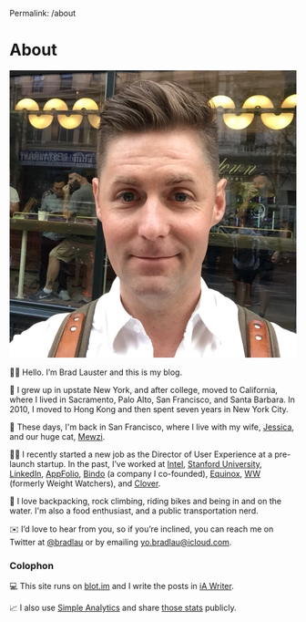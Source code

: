 Permalink: /about
# About

![](/media/_brad-lauster-square.jpg) 

👋🏻 Hello. I’m Brad Lauster and this is my blog.

🗽 I grew up in upstate New York, and after college, moved to California, where I lived in Sacramento, Palo Alto, San Francisco, and Santa Barbara. In 2010, I moved to Hong Kong and then spent seven years in New York City.

🌁 These days, I'm back in San Francisco, where I live with my wife, [Jessica](https://www.instagram.com/jesikakim/), and our huge cat, [Mewzi](https://www.instagram.com/hugemewzi/). 

💪🏼 I recently started a new job as the Director of User Experience at a pre-launch startup. In the past, I’ve worked at [Intel](https://www.intel.com), [Stanford University](https://www.stanford.edu), [LinkedIn](https://www.linkedin.com/feed/), [AppFolio](https://www.appfolio.com), [Bindo](https://bindopos.com) (a company I co-founded), [Equinox](https://www.equinox.com), [WW](https://ww.com) (formerly Weight Watchers), and [Clover](https://www.clover.com).

🍣 I love backpacking, rock climbing, riding bikes and being in and on the water. I'm also a food enthusiast, and a public transportation nerd.

✉️ I’d love to hear from you, so if you’re inclined, you can reach me on Twitter at [@bradlau](https://twitter.com/bradlau) or by emailing [yo.bradlau@icloud.com](mailto:yo.bradlau@icloud.com).

### Colophon

💻 This site runs on [blot.im](https://blot.im) and I write the posts in [iA Writer](https://ia.net/writer).

📈 I also use [Simple Analytics](https://referral.simpleanalytics.com/brad-lauster) and share [those stats](https://simpleanalytics.io/bradlau.blog/) publicly.